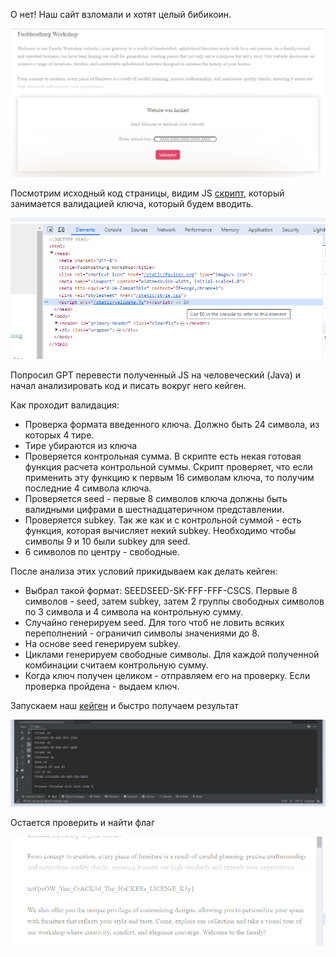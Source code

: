 О нет! Наш сайт взломали и хотят целый бибикоин.

<p align="center">
  <img src="1.png">
</p>

Посмотрим исходный код страницы, видим JS [скрипт](./Validate.js), который занимается валидацией ключа, который будем вводить.

<p align="center">
  <img src="2.png">
</p>

Попросил GPT перевести полученный JS на человеческий (Java) и начал анализировать код и писать вокруг него кейген.

Как проходит валидация:
- Проверка формата введенного ключа. Должно быть 24 символа, из которых 4 тире.
- Тире убираются из ключа
- Проверяется контрольная сумма. В скрипте есть некая готовая функция расчета контрольной суммы. Скрипт проверяет, что если применить эту функцию к первым 16 символам ключа, то получим последние 4 символа ключа.
- Проверяется seed - первые 8 символов ключа должны быть валидными цифрами в шестнадцатеричном представлении.
- Проверяется subkey. Так же как и с контрольной суммой - есть функция, которая вычисляет некий subkey. Необходимо чтобы символы 9 и 10 были subkey для seed.
- 6 символов по центру - свободные.

После анализа этих условий прикидываем как делать кейген:
- Выбрал такой формат: SEEDSEED-SK-FFF-FFF-CSCS. Первые 8 символов - seed, затем subkey, затем 2 группы свободных символов по 3 символа и 4 символа на контрольную сумму.
- Случайно генерируем seed. Для того чтоб не ловить всяких переполнений - ограничил символы значениями до 8.
- На основе seed генерируем subkey.
- Циклами генерируем свободные символы. Для каждой полученной комбинации считаем контрольную сумму.
- Когда ключ получен целиком - отправляем его на проверку. Если проверка пройдена - выдаем ключ.

Запускаем наш [кейген](./Main.java) и быстро получаем результат

<p align="center">
  <img src="3.png">
</p>

Остается проверить и найти флаг

<p align="center">
  <img src="4.png">
</p>